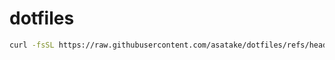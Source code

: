 # dotfiles

```sh
curl -fsSL https://raw.githubusercontent.com/asatake/dotfiles/refs/heads/main/install.sh | sh
```
